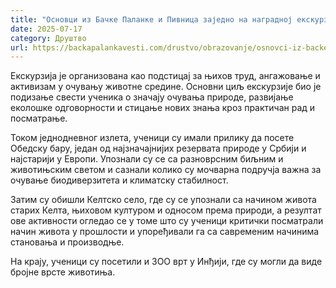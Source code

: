 ```yaml
---
title: "Основци из Бачке Паланке и Пивница заједно на наградној екскурзији"
date: 2025-07-17
category: Друштво
url: https://backapalankavesti.com/drustvo/obrazovanje/osnovci-iz-backe-palanke-i-pivnica-zajedno-na-nagradnoj-ekskurziji/
---
```


Екскурзија је организована као подстицај за њихов труд, ангажовање и активизам у очувању животне средине. Основни циљ екскурзије био је подизање свести ученика о значају очувања природе, развијање еколошке одговорности и стицање нових знања кроз практичан рад и посматрање.

Током једнодневног излета, ученици су имали прилику да посете Обедску бару, један од најзначајнијих резервата природе у Србији и најстарији у Европи. Упознали су се са разноврсним биљним и животињским светом и сазнали колико су мочварна подручја важна за очување биодиверзитета и климатску стабилност.

Затим су обишли Келтско село, где су се упознали са начином живота старих Келта, њиховом културом и односом према природи, а резултат ове активности огледао се у томе што су ученици критички посматрали начин живота у прошлости и упоређивали га са савременим начинима становања и производње.

На крају, ученици су посетили и ЗОО врт у Инђији, где су могли да виде бројне врсте животиња.
